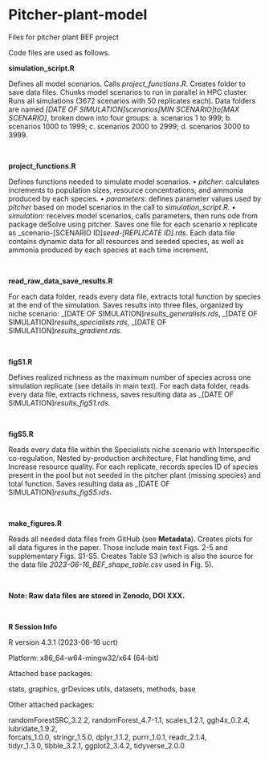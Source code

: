 # Pitcher-plant-model
Files for pitcher plant BEF project

Code files are used as follows.

**simulation_script.R**

Defines all model scenarios. Calls _project_functions.R_. Creates folder to save data files. Chunks model scenarios to run in parallel in HPC cluster. Runs all simulations (3672 scenarios with 50 replicates each). Data folders are named _[DATE OF SIMULATION]_scenarios_[MIN SCENARIO]_to_[MAX SCENARIO]_, broken down into four groups: a. scenarios 1 to 999; b. scenarios 1000 to 1999; c. scenarios 2000 to 2999; d. scenarios 3000 to 3999.

<br>

**project_functions.R**

Defines functions needed to simulate model scenarios.
•	_pitcher_: calculates increments to population sizes, resource concentrations, and ammonia produced by each species. 
•	_parameters_: defines parameter values used by _pitcher_ based on model scenarios in the call to _simulation_script.R_.
•	_simulation_: receives model scenarios, calls parameters, then runs ode from package deSolve using pitcher. Saves one file for each scenario x replicate as _scenario-[SCENARIO ID]_seed-[REPLICATE ID].rds_. Each data file contains dynamic data for all resources and seeded species, as well as ammonia produced by each species at each time increment. 

<br>

**read_raw_data_save_results.R**

For each data folder, reads every data file, extracts total function by species at the end of the simulation. Saves results into three files, organized by niche scenario: _[DATE OF SIMULATION]_results_generalists.rds_, _[DATE OF SIMULATION]_results_specialists.rds_, _[DATE OF SIMULATION]_results_gradient.rds_.

<br>

**figS1.R** 

Defines realized richness as the maximum number of species across one simulation replicate (see details in main text). For each data folder, reads every data file, extracts richness, saves resulting data as _[DATE OF SIMULATION]_results_figS1.rds_.

<br>

**figS5.R**

Reads every data file within the Specialists niche scenario with Interspecific co-regulation, Nested by-production architecture, Flat handling time, and Increase resource quality. For each replicate, records species ID of species present in the pool but not seeded in the pitcher plant (missing species) and total function. Saves resulting data as _[DATE OF SIMULATION]_results_figS5.rds_.

<br>

**make_figures.R**

Reads all needed data files from GitHub (see **Metadata**). Creates plots for all data figures in the paper. Those include main text Figs. 2-5 and supplementary Figs. S1-S5. Creates Table S3 (which is also the source for the data file _2023-06-16_BEF_shape_table.csv_ used in Fig. 5).

<br>

**Note: Raw data files are stored in Zenodo, DOI XXX.**

<br>

**R Session Info**

R version 4.3.1 (2023-06-16 ucrt)

Platform: x86_64-w64-mingw32/x64 (64-bit)

Attached base packages: 

stats, graphics,  grDevices utils, datasets,  methods,   base     


Other attached packages: 

randomForestSRC_3.2.2, randomForest_4.7-1.1,  scales_1.2.1,          ggh4x_0.2.4,           lubridate_1.9.2,     
forcats_1.0.0,         stringr_1.5.0,         dplyr_1.1.2,           purrr_1.0.1,           readr_2.1.4,          
tidyr_1.3.0,           tibble_3.2.1,          ggplot2_3.4.2,         tidyverse_2.0.0      


